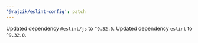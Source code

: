 ```yaml
---
'@rajzik/eslint-config': patch
---
```


Updated dependency `@eslint/js` to `^9.32.0`.
Updated dependency `eslint` to `^9.32.0`.
